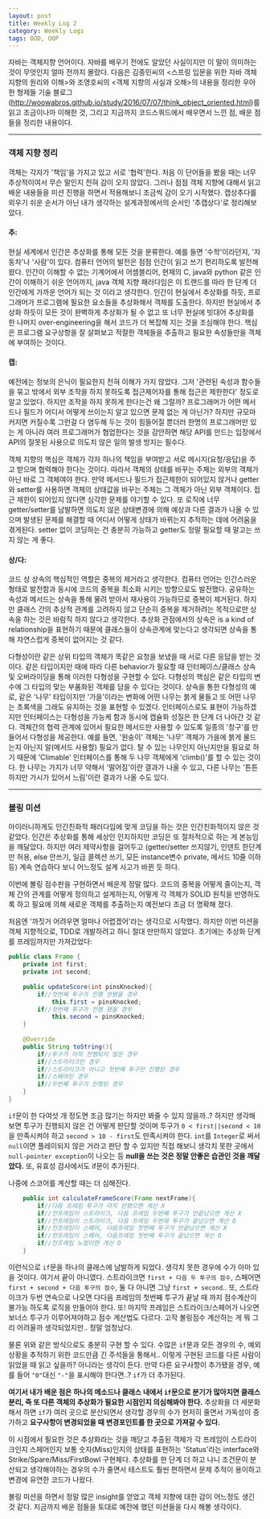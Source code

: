 ```yaml
---
layout: post
title: Weekly Log 2
category: Weekly Logs
tags: OOD, OOP
---
```


자바는 객체지향 언어이다. 자바를 배우기 전에도 알았던 사실이지만 이 말이 의미하는 것이 무엇인지 얼마 전까지 몰랐다. 다음은 김종민씨의 <스프링 입문을 위한 자바 객체 지향의 원리와 이해>와 조영호씨의 <객체 지향의 사실과 오해>의 내용을 정리한 우아한 형제들 기술 블로그 (http://woowabros.github.io/study/2016/07/07/think_object_oriented.html)를 읽고 조금이나마 이해한 것, 그리고 지금까지 코드스쿼드에서 배우면서 느낀 점, 배운 점들을 정리한 내용이다.

---

### 객체 지향 정리

객체는 각자가 '책임'을 가지고 있고 서로 '협력'한다. 처음 이 단어들을 봤을 때는 너무 추상적이여서 무슨 말인지 전혀 감이 오지 않았다. 그러나 점점 객체 지향에 대해서 읽고 배운 내용들을 미션 진행을 하면서 적용해보니 조금씩 감이 오기 시작했다. 캡상추다를 외우기 쉬운 순서가 아닌 내가 생각하는 설계과정에서의 순서인 '추캡상다'로 정리해보았다.

#### 추:
현실 세계에서 인간은 추상화를 통해 모든 것을 분류한다. 예를 들면 '수학'이라던지, '자동차'나 '사람'이 있다. 컴퓨터 언어의 발전은 점점 인간이 읽고 쓰기 편리하도록 발전해 왔다. 인간이 이해할 수 없는 기계어에서 어셈블리어, 현재의 C, java와 python 같은 인간이 이해하기 쉬운 언어까지, java 객체 지향 패러다임은 이 트랜드를 따라 한 단계 더 인간에게 가까운 언어가 되는 것 이라고 생각한다. 인간이 현실에서 추상화를 하듯, 프로그래머가 프로그램에 필요한 요소들을 추상화해서 객체를 도출한다. 하지만 현실에서 추상화 하듯이 모든 것이 완벽하게 추상화가 될 수 없고 또 너무 현실에 빗대어 추상화를 한 나머지 over-engineering을 해서 코드가 더 복잡해 지는 것을 조심해야 한다. 핵심은 프로그램 요구상항을 잘 살펴보고 적절한 객체들을 추출하고 필요한 속성들만을 객체에 부여하는 것이다.

#### 캡:
예전에는 정보의 은닉이 필요한지 전혀 이해가 가지 않았다. 그저 '관련된 속성과 함수들을 묶고 밖에서 외부 조작을 하지 못하도록 접근제어자를 통해 접근은 제한한다' 정도로 알고 있었다. 하지만 조작을 하지 못하게 한다는건 왜 그럴까? 프로그래머가 어떤 메서드나 필드가 어디서 어떻게 쓰이는지 알고 있으면 문제 없는 게 아닌가? 하지만 규모마 커지면 커질수록 그런걸 다 염두해 두는 것이 힘들어질 뿐더러 한명의 프로그래머만 있는 게 아니라 여러 프로그래머가 협업한다는 것을 감안하면 해당 API를 만드는 입장에서 API의 잘못된 사용으로 의도치 않은 일의 발생 방지는 필수다. 

객체 지향의 핵심은 객체가 각자 하나의 책임을 부여받고 서로 메시지(요청/응답)을 주고 받으며 협력해야 한다는 것이다. 따라서 객체의 상태를 바꾸는 주체는 외부의 객체가 아닌 바로 그 객체여야 한다. 만약 메서드나 필드가 접근제한이 되어있지 않거나 getter와 setter를 사용하면 객체의 상태값을 바꾸는 주체는 그 객체가 아닌 외부 객체이다. 접근 제한이 되어있지 않다면 심각한 문제를 야기할 수 있다. 또 로직에 너무 getter/setter를 남발하면 의도치 않은 상태변경에 의해 예상과 다른 결과가 나올 수 있으며 발생된 문제를 해결할 때 어디서 어떻게 상태가 바뀌는지 추적하는 데에 어려움을 겪게된다. setter 없이 코딩하는 건 충분히 가능하고 getter도 정말 필요할 때 말고는 쓰지 않는 게 좋다.


#### 상/다:
코드 상 상속의 핵심적인 역할은 중복의 제거라고 생각한다. 컴퓨터 언어는 인간스러운 형태로 발전함과 동시에 코드의 중복을 최소화 시키는 방향으로도 발전했다. 공유하는 속성과 메서드는 상속을 통해 물려 받아서 재사용이 가능하므로 중복이 제거된다. 하지만 클래스 간의 추상적 관계를 고려하지 않고 단순히 중복을 제거하려는 목적으로만 상속을 하는 것은 바람직 하지 않다고 생각한다. 추상화 관점에서의 상속은 is a kind of relationship을 표현하기 때문에 클래스들이 상속관계에 맞는다고 생각되면 상속을 통해 자연스럽게 중복이 없어지는 것 같다.

다형성이란 같은 상위 타입의 객체가 똑같은 요청을 보냈을 때 서로 다른 응답을 받는 것이다. 같은 타입이지만 때에 따라 다른 behavior가 필요할 때 인터페이스/클래스 상속 및 오버라이딩을 통해 이러한 다형성을 구현할 수 있다. 다형성의 핵심은 같은 타입의 변수에 그 타입의 맞는 부품화된 객체를 담을 수 있다는 것이다. 상속을 통한 다형성의 예로, 같은 '나무' 타입이지만 '가을'이라는 변화에 어떤 나무는 붉게 물들고 또 어떤 나무는 초록색을 그래도 유지하는 것을 표현할 수 있겠다. 인터페이스로도 표현이 가능하겠지만 인터페이스는 다형성을 가능케 함과 동시에 캡슐화 성질은 한 단계 더 나아간 것 같다. 객체간의 협력 관계에 있어서 필요한 메서드만 사용할 수 있도록 일종의 '창구'를 만들어서 다형성을 제공한다. 예를 들면, '원숭이' 객체는 '나무' 객체가 가을에 붉게 물드는지 아닌지 알(메서드 사용할) 필요가 없다. 탈 수 있는 나무인지 아닌지만을 필요로 하기 때문에 'Climable' 인터페이스를 통해 두 나무 객체에게 'climb()'를 할 수 있는 것이다. 한 나무는 가지가 너무 약해서 '떨어짐'이란 결과가 나올 수 있고, 다른 나무는 '튼튼하지만 가시가 있어서 느림'이란 결과가 나올 수도 있다.

---

### 볼링 미션

아이러니하게도 인간친화적 패러다임에 맞게 코딩을 하는 것은 인간친화적이지 않은 것 같았다. 인간은 추상화를 통해 세상인 인지하지만 코딩은 또 절차적으로 하는 게 본능임을 깨달았다. 하지만 여러 제약사항을 걸어두고 (getter/setter 쓰지않기, 인덴트 한단계만 허용, else 안쓰기, 일급 콜렉션 쓰기, 모든 instance변수 private, 메서드 10줄 이하 등) 계속 연습하다 보니 어느정도 설계 사고가 바뀐 듯 하다. 

이번에 볼링 점수판을 구현하면서 배운게 정말 많다. 코드의 중복을 어떻게 줄이는지, 객체 간의 관계를 어떻게 정의하고 설계하는지, 어떻게 각 객체가 SOLID 원칙을 반영하도록 하고 필요에 의해 새로운 객체를 추출하는지 예전보다 조금 더 명확해 졌다.

처음엔 '까짓거 어려우면 얼마나 어렵겠어'라는 생각으로 시작했다. 하지만 이번 미션을 객체 지향적으로, TDD로 개발하려고 하니 절대 만만하지 않았다. 초기에는 추상화 단계를 프레임까지만 가져갔었다:

~~~java
public class Frame {
	private int first;
	private int second;
	
	public updateScore(int pinsKnocked){
		if//첫번째 투구가 진행 안됐을 경우
			this.first = pinsKnocked;
		if//첫번째 투구가 진행 됐을 경우
			this.second = pinsKnocked;
	}
	
	@Override
	public String toString(){
		if//투구가 아직 진행되지 않은 경우
		if//스트라이크인 경우
		if//스트라이크가 아니고 첫번째 투구만 진행된 경우
		if//스페어인 경우
		if//두번째 투구가 진행된 경우
	}
}
~~~

`if`문이 한 다여섯 개 정도면 조금 많기는 하지만 봐줄 수 있지 않을까..? 하지만 생각해 보면 투구가 진행되지 않은 건 어떻게 판단할 것이며 투구가 `0 < first||second < 10` 을 만족시켜야 하고 `second > 10 - first`도 만족시켜야 한다. `int`를 `Integer`로 써서 `null`이면 플레이되지 않은 거라고 판단 할 수 있지만 직접 해보니 생각치 못한 곳에서 `null-pointer exception`이 나오는 등 **null을 쓰는 것은 정말 안좋은 습관인 것을 깨달았다.** 또, 유효성 검사에서도 if문이 추가된다. 

나중에 스코어를 계산할 때는 더 심해진다.

~~~java
	public int calculateFrameScore(Frame nextFrame){
		if//다음 프레임 투구가 아직 안됐으면 계산 X
		if//전프레임이 스트라이크, 다음 프레임 두번째 투구가 안끝났으면 계산 X
		if//전프레임이 스트라이크, 다음 프레임 두번재 투구가 끝났으면 계산 O
		if//전프레임이 스페어, 다음프레임 첫번째 투구가 안끝났으면 계산 X
		if//전프레임이 스페어, 다음프레임 첫번째 투구가 끝났으면 계산 O
		if//전프레임 노멀이면 계산 O
	}
~~~
이런식으로 `if`문을 하나의 클래스에 남발하게 되었다. 생각치 못한 경우에 수가 아마 있을 것이다. 여기서 끝이 아니였다. 스트라이크면 `first + 다음 두 투구의 점수`, 스페어면 `first + second + 다음 투구의 점수`, 둘 다 아니면 그냥 `first + second`.. 또, 스트라이크가 두번 연속으로 나오면 다다음 프레임의 첫번째 투구가 끝날 때 까지 점수계산이 불가능 하도록 로직을 만들어야 한다. 또! 마지막 프레임은 스트라이크/스페어가 나오면 보너스 투구가 이루어져야하고 점수 계산법도 다르다. 고작 볼링점수 계산하는 게 뭐 그리 어려울까 생각되었지만.. 정말 엄청났다.

물론 위와 같은 방식으로도 충분히 구현 할 수 있다. 수많은 `if`문과 모든 경우의 수, 예외 상황을 추적하기 위한 코드만큼 긴 주석들을 통해서.. 이렇게 구현된 코드를 다른 사람이 읽었을 때 읽고 싶을까? 아니라는 생각이 든다. 만약 다른 요구사항이 추가됐을 경우, 예를 들어 `"0"`대신 `"-"`을 표시해야 한다면..? `if`가 더 추가된다.

**여기서 내가 배운 점은 하나의 메소드나 클래스 내에서 `if`문으로 분기가 많아지면 클래스 분리, 즉 또 다른 객체의 추상화가 필요한 시점인지 의심해봐야 한다.** 추상화을 더 세분화해서 하면 `if`가 여러 곳으로 분산되면서 생각할 경우의 수가 현저히 줄면서 가독성이 증가하고 **요구사항이 변경되었을 때 변경포인트를 한 곳으로 가져갈 수 있다.**

이 시점에서 필요한 것은 추상화라는 것을 깨닫고 추출된 객체가 각 프레임이 스트라이크인지 스페어인지 보통 숫자(Miss)인지의 상태를 표현하는 'Status'라는 interface와 Strike/Spare/Miss/FirstBowl 구현체다. 추상화를 한 단계 더 하고 나니 조건문이 분산되고 생각해야하는 경우의 수가 줄면서 테스트도 훨씬 편하면서 문제 추적이 용이하고 변경에 유연한 코드가 나왔다. 

볼링 미션을 하면서 정말 많은 insight를 얻었고 객체 지향에 대한 감이 어느정도 생긴 것 같다. 지금까지 배운 점들을 토대로 예전에 했던 미션들을 다시 해볼 생각이다.

